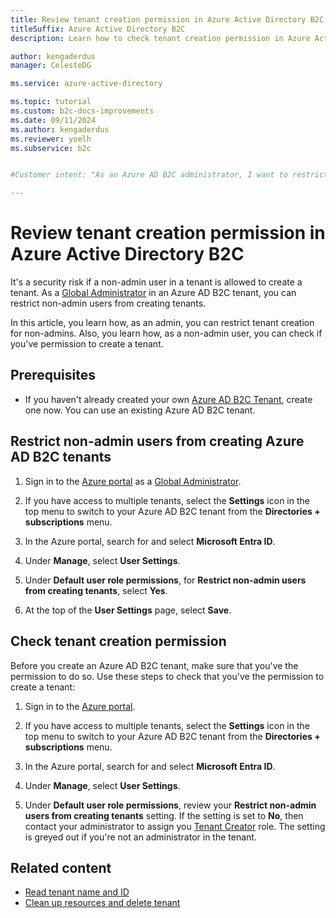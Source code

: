 ```yaml
---
title: Review tenant creation permission in Azure Active Directory B2C
titleSuffix: Azure Active Directory B2C
description: Learn how to check tenant creation permission in Azure Active Directory B2C before you create tenant

author: kengaderdus
manager: CelesteDG

ms.service: azure-active-directory

ms.topic: tutorial
ms.custom: b2c-docs-improvements
ms.date: 09/11/2024
ms.author: kengaderdus
ms.reviewer: yoelh
ms.subservice: b2c


#Customer intent: "As an Azure AD B2C administrator, I want to restrict non-admin users from creating tenants, so that I can ensure security and prevent unauthorized access. Additionally, as a non-admin user, I want to check if I have permission to create a tenant, so that I can proceed with the necessary actions."

---
```


# Review tenant creation permission in Azure Active Directory B2C

It's a security risk if a non-admin user in a tenant is allowed to create a tenant. As a [Global Administrator](/entra/identity/role-based-access-control/permissions-reference#global-administrator) in an Azure AD B2C tenant, you can restrict non-admin users from creating tenants.

In this article, you learn how, as an admin, you can restrict tenant creation for non-admins. Also, you learn how, as a non-admin user, you can check if you've permission to create a tenant.

## Prerequisites 

- If you haven't already created your own [Azure AD B2C Tenant](tutorial-create-tenant.md), create one now. You can use an existing Azure AD B2C tenant.   

## Restrict non-admin users from creating Azure AD B2C tenants

1. Sign in to the [Azure portal](https://portal.azure.com) as a [Global Administrator](/entra/identity/role-based-access-control/permissions-reference#global-administrator).

1. If you have access to multiple tenants, select the **Settings** icon in the top menu to switch to your Azure AD B2C tenant from the **Directories + subscriptions** menu.

1. In the Azure portal, search for and select **Microsoft Entra ID**.

1. Under **Manage**, select **User Settings**.

1. Under **Default user role permissions**, for **Restrict non-admin users from creating tenants**, select **Yes**. 

1. At the top of the **User Settings** page, select **Save**. 

## Check tenant creation permission

Before you create an Azure AD B2C tenant, make sure that you've the permission to do so. Use these steps to check that you've the permission to create a tenant: 

1. Sign in to the [Azure portal](https://portal.azure.com).

1. If you have access to multiple tenants, select the **Settings** icon in the top menu to switch to your Azure AD B2C tenant from the **Directories + subscriptions** menu.

1. In the Azure portal, search for and select **Microsoft Entra ID**.

1. Under **Manage**, select **User Settings**.

1.  Under **Default user role permissions**, review your **Restrict non-admin users from creating tenants** setting. If the setting is set to **No**, then contact your administrator to assign you [Tenant Creator](/entra/identity/role-based-access-control/permissions-reference#tenant-creator) role. The setting is greyed out if you're not an administrator in the tenant.


## Related content

- [Read tenant name and ID](tenant-management-read-tenant-name.md)
- [Clean up resources and delete tenant](tutorial-delete-tenant.md)